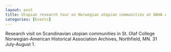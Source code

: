 ```yaml
---
layout: post
title: Utopian research tour on Norwegian utopian communities at NAHA Archives
categories: [Events]
---
```

Research visit on Scandinavian utopian communities in St. Olaf College Norwegian-American Historical Association Archives, Northfield, MN. 31 July-August 1.
